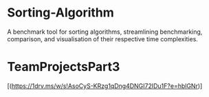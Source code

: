 # Sorting-Algorithm

A benchmark tool for sorting algorithms, streamlining benchmarking, comparison, and visualisation of their respective time complexities.


# TeamProjectsPart3
[(https://1drv.ms/w/s!AsoCyS-KRzg1qDng4DNGI72IDu1F?e=hblGNr)]
